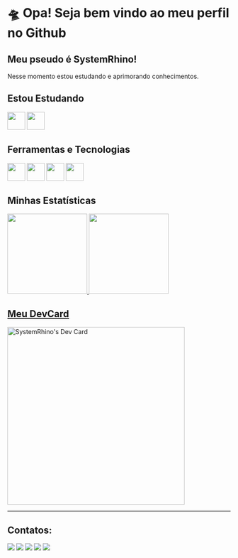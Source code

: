 # 🛸 Opa! Seja bem vindo ao meu perfil no Github
## Meu pseudo é SystemRhino!
Nesse momento estou estudando e aprimorando conhecimentos.

## Estou Estudando

<img src="https://cdn.jsdelivr.net/gh/devicons/devicon/icons/php/php-original.svg" width="40" height="40"/> <img src="https://cdn.jsdelivr.net/gh/devicons/devicon/icons/java/java-original.svg" width="40" height="40"/> 

## Ferramentas e Tecnologias

<img src="https://cdn.jsdelivr.net/gh/devicons/devicon/icons/git/git-original.svg" width="40" height="40"/> <img src="https://cdn.jsdelivr.net/gh/devicons/devicon/icons/github/github-original.svg" width="40" height="40"/> <img src="https://cdn.jsdelivr.net/gh/devicons/devicon/icons/javascript/javascript-original.svg" width="40" height="40"/> <img src="https://cdn.jsdelivr.net/gh/devicons/devicon/icons/apache/apache-original-wordmark.svg" width="40" height="40"/>


## Minhas Estatísticas 

<div>
<a href="https://github.com/SystemRhino">
<img height="180em" src="https://github-readme-stats.vercel.app/api/top-langs/?username=SystemRhino&layout=compact&langs_count=7&theme=dracula"/> <img height="180em" src="https://github-readme-stats.vercel.app/api?username=SystemRhino&show_icons=true&theme=dracula&include_all_commits=true&count_private=true"/>
</div>

## Meu DevCard
  
<a href="https://app.daily.dev/SystemRhino"><img src="https://api.daily.dev/devcards/98b1dd8bd6984368a480ea1985152ce4.png?r=er5" width="400" alt="SystemRhino's Dev Card"/></a>
  
  ---
  
## Contatos:

<div>
<a href="https://www.youtube.com/seu-canal-youtube-aqui" target="_blank"><img src="https://img.shields.io/badge/YouTube-FF0000?style=for-the-badge&logo=youtube&logoColor=white" target="_blank"></a>
<a href="https://instagram.com/SystemRhino" target="_blank"><img src="https://img.shields.io/badge/-Instagram-%23E4405F?style=for-the-badge&logo=instagram&logoColor=white" target="_blank"></a>
<a href="https://www.twitch.tv/seu-usuário-aqui" target="_blank"><img src="https://img.shields.io/badge/Twitch-9146FF?style=for-the-badge&logo=twitch&logoColor=white" target="_blank"></a>
<a href = "mailto:contato@seu-usuário-aqui"><img src="https://img.shields.io/badge/Gmail-D14836?style=for-the-badge&logo=gmail&logoColor=white" target="_blank"></a>
<a href="https://www.linkedin.com/in/seu-usuário-linkedln-aqui" target="_blank"><img src="https://img.shields.io/badge/-LinkedIn-%230077B5?style=for-the-badge&logo=linkedin&logoColor=white" target="_blank"></a>   
</div>
